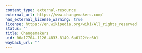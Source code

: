 ```yaml
---
content_type: external-resource
external_url: https://www.changemakers.com/
has_external_license_warning: true
license: https://en.wikipedia.org/wiki/All_rights_reserved
status: ''
title: Changemakers
uid: 06a17704-1126-4833-8149-6a6122fcc6b1
wayback_url: ''
---
```

